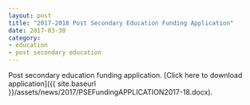 ```yaml
---
layout: post
title: "2017-2018 Post Secondary Education Funding Application"
date: 2017-03-30
category:
- education
- post secondary education
---
```


Post secondary education funding application. [Click here to download application]({{ site.baseurl }}/assets/news/2017/PSEFundingAPPLICATION2017-18.docx).
